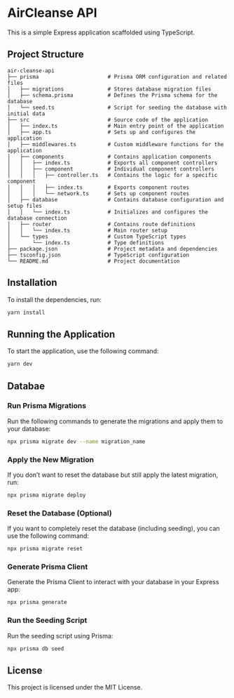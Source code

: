 # AirCleanse API

This is a simple Express application scaffolded using TypeScript.

## Project Structure

```
air-cleanse-api
├── prisma                      # Prisma ORM configuration and related files
│   ├── migrations              # Stores database migration files
│   ├── schema.prisma           # Defines the Prisma schema for the database
│   └── seed.ts                 # Script for seeding the database with initial data
├── src                         # Source code of the application
│   ├── index.ts                # Main entry point of the application
│   ├── app.ts                  # Sets up and configures the application
│   ├── middlewares.ts          # Custom middleware functions for the application
│   ├── components              # Contains application components
│   │   ├── index.ts            # Exports all component controllers
│   │   ├── component           # Individual component controllers
│   │   │   ├── controller.ts   # Contains the logic for a specific component
│   │   │   ├── index.ts        # Exports component routes
│   │   │   └── network.ts      # Sets up component routes
│   ├── database                # Contains database configuration and setup files
│   │   └── index.ts            # Initializes and configures the database connection
│   ├── router                  # Contains route definitions
│   │   └── index.ts            # Main router setup
│   └── types                   # Custom TypeScript types
│       └── index.ts            # Type definitions
├── package.json                # Project metadata and dependencies
├── tsconfig.json               # TypeScript configuration
└── README.md                   # Project documentation
```

## Installation

To install the dependencies, run:

```sh
yarn install
```

## Running the Application

To start the application, use the following command:

```sh
yarn dev
```

## Databae

### Run Prisma Migrations

Run the following commands to generate the migrations and apply them to your database:

```sh
npx prisma migrate dev --name migration_name
```

### Apply the New Migration

If you don’t want to reset the database but still apply the latest migration, run:

```sh
npx prisma migrate deploy
```

### Reset the Database (Optional)

If you want to completely reset the database (including seeding), you can use the following command:

```sh
npx prisma migrate reset
```

### Generate Prisma Client

Generate the Prisma Client to interact with your database in your Express app:

```sh
npx prisma generate
```

### Run the Seeding Script

Run the seeding script using Prisma:

```sh
npx prisma db seed
```

## License

This project is licensed under the MIT License.
